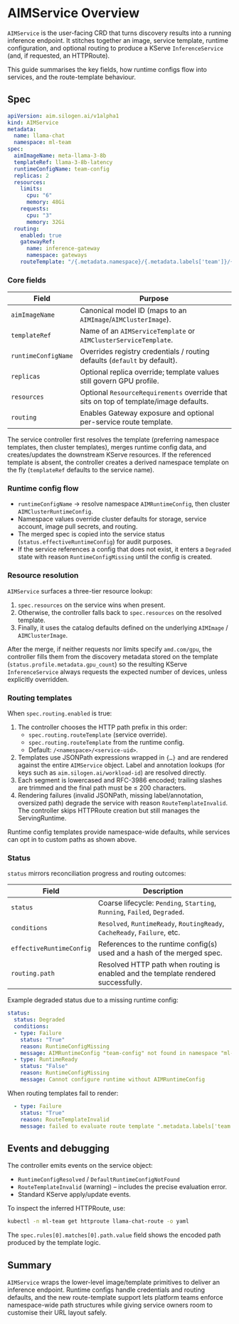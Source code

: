 # AIMService Overview

`AIMService` is the user-facing CRD that turns discovery results into a running inference endpoint. It stitches together an image, service template, runtime configuration, and optional routing to produce a KServe `InferenceService` (and, if requested, an HTTPRoute).

This guide summarises the key fields, how runtime configs flow into services, and the route-template behaviour.

## Spec

```yaml
apiVersion: aim.silogen.ai/v1alpha1
kind: AIMService
metadata:
  name: llama-chat
  namespace: ml-team
spec:
  aimImageName: meta-llama-3-8b
  templateRef: llama-3-8b-latency
  runtimeConfigName: team-config
  replicas: 2
  resources:
    limits:
      cpu: "6"
      memory: 48Gi
    requests:
      cpu: "3"
      memory: 32Gi
  routing:
    enabled: true
    gatewayRef:
      name: inference-gateway
      namespace: gateways
    routeTemplate: "/{.metadata.namespace}/{.metadata.labels['team']}/{.spec.model}/"
```

### Core fields

| Field | Purpose |
| ----- | ------- |
| `aimImageName` | Canonical model ID (maps to an `AIMImage`/`AIMClusterImage`). |
| `templateRef` | Name of an `AIMServiceTemplate` or `AIMClusterServiceTemplate`. |
| `runtimeConfigName` | Overrides registry credentials / routing defaults (`default` by default). |
| `replicas` | Optional replica override; template values still govern GPU profile. |
| `resources` | Optional `ResourceRequirements` override that sits on top of template/image defaults. |
| `routing` | Enables Gateway exposure and optional per-service route template. |

The service controller first resolves the template (preferring namespace templates, then cluster templates), merges runtime config data, and creates/updates the downstream KServe resources. If the referenced template is absent, the controller creates a derived namespace template on the fly (`templateRef` defaults to the service name).

### Runtime config flow

- `runtimeConfigName` → resolve namespace `AIMRuntimeConfig`, then cluster `AIMClusterRuntimeConfig`.
- Namespace values override cluster defaults for storage, service account, image pull secrets, and routing.
- The merged spec is copied into the service status (`status.effectiveRuntimeConfig`) for audit purposes.
- If the service references a config that does not exist, it enters a `Degraded` state with reason `RuntimeConfigMissing` until the config is created.

### Resource resolution

`AIMService` surfaces a three-tier resource lookup:

1. `spec.resources` on the service wins when present.
2. Otherwise, the controller falls back to `spec.resources` on the resolved template.
3. Finally, it uses the catalog defaults defined on the underlying `AIMImage` / `AIMClusterImage`.

After the merge, if neither requests nor limits specify `amd.com/gpu`, the controller fills them from the discovery metadata stored on the template (`status.profile.metadata.gpu_count`) so the resulting KServe `InferenceService` always requests the expected number of devices, unless explicitly overridden.

### Routing templates

When `spec.routing.enabled` is true:

1. The controller chooses the HTTP path prefix in this order:
   - `spec.routing.routeTemplate` (service override).
   - `spec.routing.routeTemplate` from the runtime config.
   - Default: `/<namespace>/<service-uid>`.
2. Templates use JSONPath expressions wrapped in `{…}` and are rendered against the entire `AIMService` object. Label and annotation lookups (for keys such as `aim.silogen.ai/workload-id`) are resolved directly.
3. Each segment is lowercased and RFC-3986 encoded; trailing slashes are trimmed and the final path must be ≤ 200 characters.
4. Rendering failures (invalid JSONPath, missing label/annotation, oversized path) degrade the service with reason `RouteTemplateInvalid`. The controller skips HTTPRoute creation but still manages the ServingRuntime.

Runtime config templates provide namespace-wide defaults, while services can opt in to custom paths as shown above.

### Status

`status` mirrors reconciliation progress and routing outcomes:

| Field | Description |
| ----- | ----------- |
| `status` | Coarse lifecycle: `Pending`, `Starting`, `Running`, `Failed`, `Degraded`. |
| `conditions` | `Resolved`, `RuntimeReady`, `RoutingReady`, `CacheReady`, `Failure`, etc. |
| `effectiveRuntimeConfig` | References to the runtime config(s) used and a hash of the merged spec. |
| `routing.path` | Resolved HTTP path when routing is enabled and the template rendered successfully. |

Example degraded status due to a missing runtime config:

```yaml
status:
  status: Degraded
  conditions:
  - type: Failure
    status: "True"
    reason: RuntimeConfigMissing
    message: AIMRuntimeConfig "team-config" not found in namespace "ml-team"
  - type: RuntimeReady
    status: "False"
    reason: RuntimeConfigMissing
    message: Cannot configure runtime without AIMRuntimeConfig
```

When routing templates fail to render:

```yaml
  - type: Failure
    status: "True"
    reason: RouteTemplateInvalid
    message: failed to evaluate route template ".metadata.labels['team']": label "team" not found
```

## Events and debugging

The controller emits events on the service object:

- `RuntimeConfigResolved` / `DefaultRuntimeConfigNotFound`
- `RouteTemplateInvalid` (warning) – includes the precise evaluation error.
- Standard KServe apply/update events.

To inspect the inferred HTTPRoute, use:

```bash
kubectl -n ml-team get httproute llama-chat-route -o yaml
```

The `spec.rules[0].matches[0].path.value` field shows the encoded path produced by the template logic.

## Summary

`AIMService` wraps the lower-level image/template primitives to deliver an inference endpoint. Runtime configs handle credentials and routing defaults, and the new route-template support lets platform teams enforce namespace-wide path structures while giving service owners room to customise their URL layout safely.
